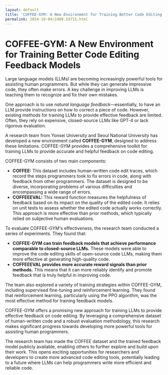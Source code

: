 ```yaml
---
layout: default
title: 'COFFEE-GYM: A New Environment for Training Better Code Editing Feedback Models'
permalink: 2024-10-04/2409.19715.html
---
```

# COFFEE-GYM: A New Environment for Training Better Code Editing Feedback Models

Large language models (LLMs) are becoming increasingly powerful tools for assisting human programmers.  But while they can generate impressive code, they often make errors. A key challenge in improving LLMs is teaching them to recognize and fix their own mistakes.

One approach is to use *natural language feedback*—essentially, to have an LLM provide instructions on how to correct a piece of code. However, existing methods for training LLMs to provide effective feedback are limited. Often, they rely on expensive, closed-source LLMs like GPT-4 or lack rigorous evaluation. 

A research team from Yonsei University and Seoul National University has developed a new environment called **COFFEE-GYM**, designed to address these limitations. COFFEE-GYM provides a comprehensive toolkit for training LLMs to provide accurate and helpful feedback on code editing.

COFFEE-GYM consists of two main components: 

* **COFFEE:** This dataset includes human-written code edit traces, which record the steps programmers took to fix errors in code, along with feedback from other programmers. The dataset is designed to be diverse, incorporating problems of various difficulties and encompassing a wide range of errors. 
* **COFFEEEVAL:** This reward function measures the helpfulness of feedback based on its impact on the quality of the edited code. It relies on unit tests to assess whether the edited code actually works correctly. This approach is more effective than prior methods, which typically relied on subjective human evaluations.

To evaluate COFFEE-GYM's effectiveness, the research team conducted a series of experiments. They found that:

* **COFFEE-GYM can train feedback models that achieve performance comparable to closed-source LLMs.**  These models were able to improve the code editing skills of open-source code LLMs, making them more effective at generating high-quality code.
* **COFFEEEVAL provides more accurate reward signals than prior methods.** This means that it can more reliably identify and promote feedback that is truly helpful in improving code. 

The team also explored a variety of training strategies within COFFEE-GYM, including supervised fine-tuning and reinforcement learning. They found that reinforcement learning, particularly using the PPO algorithm, was the most effective method for training feedback models.

COFFEE-GYM offers a promising new approach for training LLMs to provide effective feedback on code editing. By leveraging a comprehensive dataset of human-written code and a robust evaluation methodology, this research makes significant progress towards developing more powerful tools for assisting human programmers.

The research team has made the COFFEE dataset and the trained feedback model publicly available, enabling others to further explore and build upon their work. This opens exciting opportunities for researchers and developers to create more advanced code editing tools, potentially leading to a future where LLMs can help programmers write more efficient and reliable code.